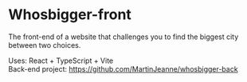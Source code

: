 # Whosbigger-front
The front-end of a website that challenges you to find the biggest city between two choices.

Uses: React + TypeScript + Vite  
Back-end project: https://github.com/MartinJeanne/whosbigger-back
